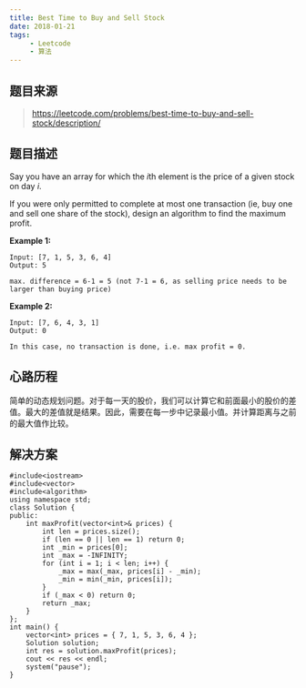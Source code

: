 ```yaml
---
title: Best Time to Buy and Sell Stock
date: 2018-01-21
tags: 
     - Leetcode
     - 算法
---
```


## 题目来源

> https://leetcode.com/problems/best-time-to-buy-and-sell-stock/description/

## 题目描述

Say you have an array for which the *i*th element is the price of a given stock on day *i*.

If you were only permitted to complete at most one transaction (ie, buy one and sell one share of the stock), design an algorithm to find the maximum profit.

<!--more-->

**Example 1:**

```
Input: [7, 1, 5, 3, 6, 4]
Output: 5

max. difference = 6-1 = 5 (not 7-1 = 6, as selling price needs to be larger than buying price)

```

**Example 2:**

```
Input: [7, 6, 4, 3, 1]
Output: 0

In this case, no transaction is done, i.e. max profit = 0.
```

## 心路历程

简单的动态规划问题。对于每一天的股价，我们可以计算它和前面最小的股价的差值。最大的差值就是结果。因此，需要在每一步中记录最小值。并计算距离与之前的最大值作比较。

## 解决方案

```
#include<iostream>
#include<vector>
#include<algorithm>
using namespace std;
class Solution {
public:
	int maxProfit(vector<int>& prices) {
		int len = prices.size();
		if (len == 0 || len == 1) return 0;
		int _min = prices[0];
		int _max = -INFINITY;
		for (int i = 1; i < len; i++) {
			_max = max(_max, prices[i] - _min);
			_min = min(_min, prices[i]);
		}
		if (_max < 0) return 0;
		return _max;
	}
};
int main() {
	vector<int> prices = { 7, 1, 5, 3, 6, 4 };
	Solution solution;
	int res = solution.maxProfit(prices);
	cout << res << endl;
	system("pause");
}
```



